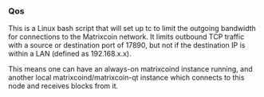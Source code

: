 ### Qos ###

This is a Linux bash script that will set up tc to limit the outgoing bandwidth for connections to the Matrixcoin network. It limits outbound TCP traffic with a source or destination port of 17890, but not if the destination IP is within a LAN (defined as 192.168.x.x).

This means one can have an always-on matrixcoind instance running, and another local matrixcoind/matrixcoin-qt instance which connects to this node and receives blocks from it.

